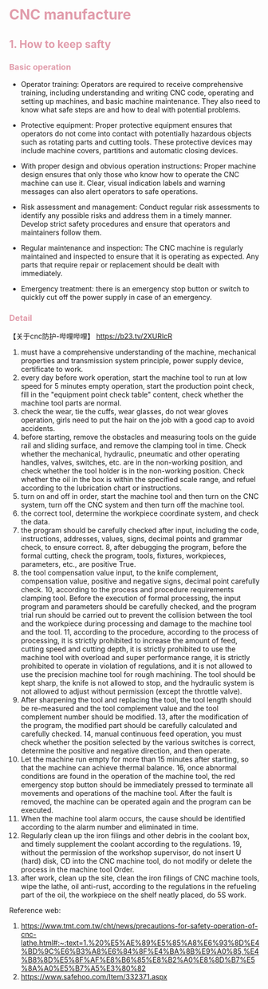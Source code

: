 <h1 style="color: #e19cab;">CNC manufacture</h1>
<h2 style="color: #e19cab;">1. How to keep safty</h2>
<h3 style="color: #e19cab;">Basic operation</h3>

- Operator training: 
Operators are required to receive comprehensive training, including understanding and writing CNC code, operating and setting up machines, and basic machine maintenance. They also need to know what safe steps are and how to deal with potential problems.

- Protective equipment: 
Proper protective equipment ensures that operators do not come into contact with potentially hazardous objects such as rotating parts and cutting tools. These protective devices may include machine covers, partitions and automatic closing devices.

- With proper design and obvious operation instructions: 
Proper machine design ensures that only those who know how to operate the CNC machine can use it. Clear, visual indication labels and warning messages can also alert operators to safe operations.

- Risk assessment and management: 
Conduct regular risk assessments to identify any possible risks and address them in a timely manner. Develop strict safety procedures and ensure that operators and maintainers follow them.

- Regular maintenance and inspection: 
The CNC machine is regularly maintained and inspected to ensure that it is operating as expected. Any parts that require repair or replacement should be dealt with immediately.

- Emergency treatment: 
there is an emergency stop button or switch to quickly cut off the power supply in case of an emergency.

<h3 style="color: #e19cab;">Detail</h3>

【关于cnc防护-哔哩哔哩】 https://b23.tv/2XURIcR

1. must have a comprehensive understanding of the machine, mechanical properties and transmission system principle, power supply device, certificate to work.
2. every day before work operation, start the machine tool to run at low speed for 5 minutes empty operation, start the production point check, fill in the "equipment point check table" content, check whether the machine tool parts are normal.
3. check the wear, tie the cuffs, wear glasses, do not wear gloves operation, girls need to put the hair on the job with a good cap to avoid accidents.
4. before starting, remove the obstacles and measuring tools on the guide rail and sliding surface, and remove the clamping tool in time. Check whether the mechanical, hydraulic, pneumatic and other operating handles, valves, switches, etc. are in the non-working position, and check whether the tool holder is in the non-working position. Check whether the oil in the box is within the specified scale range, and refuel according to the lubrication chart or instructions.
5. turn on and off in order, start the machine tool and then turn on the CNC system, turn off the CNC system and then turn off the machine tool.
6. the correct tool, determine the workpiece coordinate system, and check the data.
7. the program should be carefully checked after input, including the code, instructions, addresses, values, signs, decimal points and grammar check, to ensure correct.
8, after debugging the program, before the formal cutting, check the program, tools, fixtures, workpieces, parameters, etc., are positive
True.
9. the tool compensation value input, to the knife complement, compensation value, positive and negative signs, decimal point carefully check.
10, according to the process and procedure requirements clamping tool. Before the execution of formal processing, the input program and parameters should be carefully checked, and the program trial run should be carried out to prevent the collision between the tool and the workpiece during processing and damage to the machine tool and the tool.
11, according to the procedure, according to the process of processing, it is strictly prohibited to increase the amount of feed, cutting speed and cutting depth, it is strictly prohibited to use the machine tool with overload and super performance range, it is strictly prohibited to operate in violation of regulations, and it is not allowed to use the precision machine tool for rough machining. The tool should be kept sharp, the knife is not allowed to stop, and the hydraulic system is not allowed to adjust without permission (except the throttle valve).
12. After sharpening the tool and replacing the tool, the tool length should be re-measured and the tool complement value and the tool complement number should be modified.
13, after the modification of the program, the modified part should be carefully calculated and carefully checked.
14, manual continuous feed operation, you must check whether the position selected by the various switches is correct, determine the positive and negative direction, and then operate.
15. Let the machine run empty for more than 15 minutes after starting, so that the machine can achieve thermal balance.
16, once abnormal conditions are found in the operation of the machine tool, the red emergency stop button should be immediately pressed to terminate all movements and operations of the machine tool. After the fault is removed, the machine can be operated again and the program can be executed.
17. When the machine tool alarm occurs, the cause should be identified according to the alarm number and eliminated in time.
18. Regularly clean up the iron filings and other debris in the coolant box, and timely supplement the coolant according to the regulations.
19, without the permission of the workshop supervisor, do not insert U (hard) disk, CD into the CNC machine tool, do not modify or delete the process in the machine tool
Order.
20. after work, clean up the site, clean the iron filings of CNC machine tools, wipe the lathe, oil anti-rust, according to the regulations in the refueling part of the oil, the workpiece on the shelf neatly placed, do 5S work.

Reference web:
1. https://www.tmt.com.tw/cht/news/precautions-for-safety-operation-of-cnc-lathe.html#:~:text=1.%20%E5%AE%89%E5%85%A8%E6%93%8D%E4%BD%9C%E6%B3%A8%E6%84%8F%E4%BA%8B%E9%A0%85,%E4%B8%8D%E5%8F%AF%E8%B6%85%E8%B2%A0%E8%8D%B7%E5%8A%A0%E5%B7%A5%E3%80%82
2. https://www.safehoo.com/Item/332371.aspx

